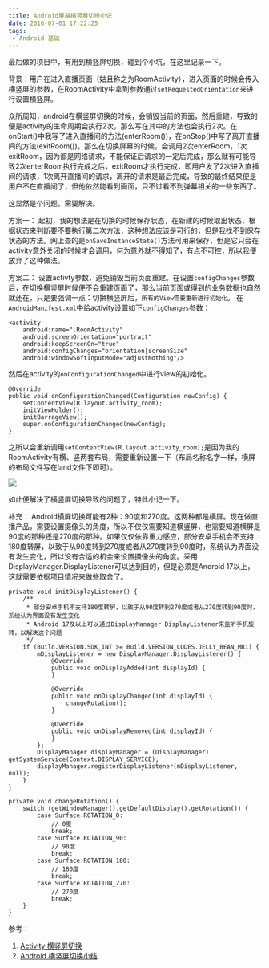 ```yaml
---
title: Android屏幕横竖屏切换小记
date: 2016-07-01 17:22:25
tags:
 - Android 基础
---
```


最后做的项目中，有用到横竖屏切换，碰到个小坑，在这里记录一下。

背景：用户在进入直播页面（姑且称之为RoomActivity），进入页面的时候会传入横竖屏的参数，在RoomActivity中拿到参数通过``setRequestedOrientation``来进行设置横竖屏。

众所周知，android在横竖屏切换的时候，会销毁当前的页面，然后重建，导致的便是activity的生命周期会执行2次，那么写在其中的方法也会执行2次。在onStart()中我写了进入直播间的方法(enterRoom())，在onStop()中写了离开直播间的方法(exitRoom())，那么在切换屏幕的时候，会调用2次enterRoom，1次exitRoom，因为都是网络请求，不能保证后请求的一定后完成，那么就有可能导致2次enterRoom执行完成之后，exitRoom才执行完成，即用户发了2次进入直播间的请求，1次离开直播间的请求，离开的请求是最后完成，导致的最终结果便是用户不在直播间了，但他依然能看到画面，只不过看不到弹幕相关的一些东西了。

这显然是个问题，需要解决。

<!-- more -->

方案一：
起初，我的想法是在切换的时候保存状态，在新建的时候取出状态，根据状态来判断要不要执行第二次方法，这种想法应该是可行的，但是我找不到保存状态的方法。网上查的是``onSaveInstanceState()``方法可用来保存，但是它只会在activity意外关闭的时候才会调用，何为意外就不得知了，有点不可控，所以我便放弃了这种做法。


方案二：
设置activty参数，避免销毁当前页面重建。在设置``configChanges``参数后，在切换横竖屏时候便不会重建页面了，那么当前页面或得到的业务数据也自然就还在，只是要强调一点：切换横竖屏后，``所有的View需要重新进行初始化``。
在``AndroidManifest.xml``中给activity设置如下``configChanges``参数：
```
<activity
    android:name=".RoomActivity"
    android:screenOrientation="portrait"
    android:keepScreenOn="true"
    android:configChanges="orientation|screenSize"
    android:windowSoftInputMode="adjustNothing"/>
```
然后在activity的``onConfigurationChanged``中进行view的初始化。
```
@Override
public void onConfigurationChanged(Configuration newConfig) {
    setContentView(R.layout.activity_room);
    initViewHolder();
    initBarrageView();
    super.onConfigurationChanged(newConfig);
}
```
之所以会重新调用``setContentView(R.layout.activity_room);``是因为我的RoomActivity有横、竖两套布局，需要重新设置一下（布局名称名字一样，横屏的布局文件写在land文件下即可）。

![](https://images-1258496336.cos.ap-chengdu.myqcloud.com/2016/06/screent1.png)

如此便解决了横竖屏切换导致的问题了，特此小记一下。

补充：
Android横屏切换可能有2种：90度和270度。这两种都是横屏。现在做直播产品，需要设置摄像头的角度，所以不仅仅需要知道横竖屏，也需要知道横屏是90度的那种还是270度的那种。如果仅仅依靠重力感应，部分安卓手机会不支持180度转屏，以致于从90度转到270度或者从270度转到90度时，系统认为界面没有发生变化，所以没有合适的机会来设置摄像头的角度。采用DisplayManager.DisplayListener可以达到目的，但是必须是Android 17以上，这就需要依据项目情况来做些取舍了。
```
private void initDisplayListener() {
	/**
	 * 部分安卓手机不支持180度转屏，以致于从90度转到270度或者从270度转到90度时，系统认为界面没有发生变化
	 * Android 17及以上可以通过DisplayManager.DisplayListener来监听手机旋转，以解决这个问题
	 */
	if (Build.VERSION.SDK_INT >= Build.VERSION_CODES.JELLY_BEAN_MR1) {
		mDisplayListener = new DisplayManager.DisplayListener() {
			@Override
			public void onDisplayAdded(int displayId) {
			}

			@Override
			public void onDisplayChanged(int displayId) {
				changeRotation();
			}

			@Override
			public void onDisplayRemoved(int displayId) {
			}
		};
		DisplayManager displayManager = (DisplayManager) getSystemService(Context.DISPLAY_SERVICE);
		displayManager.registerDisplayListener(mDisplayListener, null);
	}
}

private void changeRotation() {
	switch (getWindowManager().getDefaultDisplay().getRotation()) {
		case Surface.ROTATION_0:
			// 0度
			break;
		case Surface.ROTATION_90:
			// 90度
			break;
		case Surface.ROTATION_180:
			// 180度
			break;
		case Surface.ROTATION_270:
			// 270度
			break;
	}
}
```

参考：
1. [Activity 横竖屏切换](http://www.cnblogs.com/yishujun/p/5395266.html)
2. [Android 横竖屏切换小结](http://www.cnblogs.com/franksunny/p/3714442.html)
